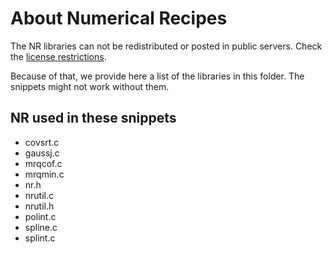# About Numerical Recipes

The NR libraries can not be redistributed or posted in public servers. Check the [license restrictions](http://www.nr.com/licenses/redistribute.html).

Because of that, we provide here a list of the libraries in this folder. The snippets might not work without them.

## NR used in these snippets

* covsrt.c
* gaussj.c
* mrqcof.c
* mrqmin.c
* nr.h
* nrutil.c
* nrutil.h
* polint.c
* spline.c
* splint.c

